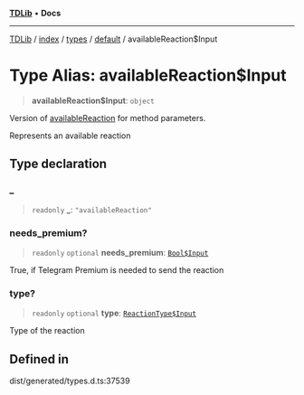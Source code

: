 [**TDLib**](../../../../../../README.md) • **Docs**

***

[TDLib](../../../../../../modules.md) / [index](../../../../../README.md) / [types](../../../README.md) / [default](../README.md) / availableReaction$Input

# Type Alias: availableReaction$Input

> **availableReaction$Input**: `object`

Version of [availableReaction](availableReaction.md) for method parameters.

Represents an available reaction

## Type declaration

### \_

> `readonly` **\_**: `"availableReaction"`

### needs\_premium?

> `readonly` `optional` **needs\_premium**: [`Bool$Input`](Bool$Input.md)

True, if Telegram Premium is needed to send the reaction

### type?

> `readonly` `optional` **type**: [`ReactionType$Input`](ReactionType$Input.md)

Type of the reaction

## Defined in

dist/generated/types.d.ts:37539
